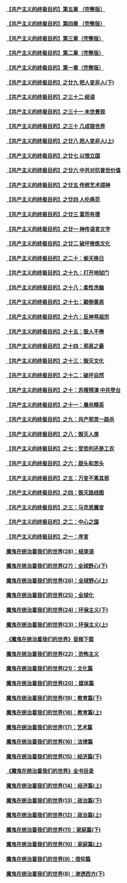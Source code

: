 #### [【共产主义的终极目的】第五章 （完整版）](../pages/nsc422/n11428912.md?t=08131848) 

#### [【共产主义的终极目的】第四章 （完整版）](../pages/nsc422/n11428907.md?t=08131848) 

#### [【共产主义的终极目的】第三章（完整版）](../pages/nsc422/n11428848.md?t=08131848) 

#### [【共产主义的终极目的】第二章（完整版）](../pages/nsc422/n11428831.md?t=08131848) 

#### [【共产主义的终极目的】第一章（完整版）](../pages/nsc422/n11417651.md?t=08131848) 

#### [【共产主义的终极目的】之廿九 把人变非人(下)](../pages/nsc422/n11344140.md?t=08131848) 

#### [【共产主义的终极目的】之三十二 结语](../pages/nsc422/n11360535.md?t=08131848) 

#### [【共产主义的终极目的】之三十一 末世景观](../pages/nsc422/n11351129.md?t=08131848) 

#### [【共产主义的终极目的】之三十 几成狼世界](../pages/nsc422/n11348280.md?t=08131848) 

#### [【共产主义的终极目的】之廿八 把人变非人(上)](../pages/nsc422/n11340492.md?t=08131848) 

#### [【共产主义的终极目的】之廿七 以恨立国](../pages/nsc422/n11336944.md?t=08131848) 

#### [【共产主义的终极目的】之廿六 中共对抗普世价值](../pages/nsc422/n11324785.md?t=08131848) 

#### [【共产主义的终极目的】之廿五 传统艺术颂神](../pages/nsc422/n11296396.md?t=08131848) 

#### [【共产主义的终极目的】之廿四 人伦典范](../pages/nsc422/n11296397.md?t=08131848) 

#### [【共产主义的终极目的】之廿三 富而有德](../pages/nsc422/n11283598.md?t=08131848) 

#### [【共产主义的终极目的】之廿一 神传语言文字](../pages/nsc422/n11263265.md?t=08131848) 

#### [【共产主义的终极目的】之廿二 破坏修炼文化](../pages/nsc422/n11245728.md?t=08131848) 

#### [【共产主义的终极目的】之二十：偷天换日](../pages/nsc422/n11238846.md?t=08131848) 

#### [【共产主义的终极目的】之十九：打开地狱门](../pages/nsc422/n11206376.md?t=08131848) 

#### [【共产主义的终极目的】之十八：柔性洗脑](../pages/nsc422/n11199994.md?t=08131848) 

#### [【共产主义的终极目的】之十七：颠倒善恶](../pages/nsc422/n11179782.md?t=08131848) 

#### [【共产主义的终极目的】之十六：反神骂祖宗](../pages/nsc422/n11166798.md?t=08131848) 

#### [【共产主义的终极目的】之十五：毁人不倦](../pages/nsc422/n11166792.md?t=08131848) 

#### [【共产主义的终极目的】之十四：邪恶之最](../pages/nsc422/n11150249.md?t=08131848) 

#### [【共产主义的终极目的】之十三：毁灭文化](../pages/nsc422/n11135227.md?t=08131848) 

#### [【共产主义的终极目的】之十二：破坏自然](../pages/nsc422/n11135214.md?t=08131848) 

#### [【共产主义的终极目的】之十：苏俄预演 中共登台](../pages/nsc422/n11118424.md?t=08131848) 

#### [【共产主义的终极目的】之十一：屠杀精英](../pages/nsc422/n11118442.md?t=08131848) 

#### [【共产主义的终极目的】之九：共产邪灵一路杀](../pages/nsc422/n11114139.md?t=08131848) 

#### [【共产主义的终极目的】之八：毁灭人类](../pages/nsc422/n11108503.md?t=08131848) 

#### [【共产主义的终极目的】之七：受苦的还是工农](../pages/nsc422/n11101809.md?t=08131848) 

#### [【共产主义的终极目的】之六：甜头和苦头](../pages/nsc422/n11096971.md?t=08131848) 

#### [【共产主义的终极目的】之五：万变不离其邪](../pages/nsc422/n11091285.md?t=08131848) 

#### [【共产主义的终极目的】之四：毁灭路线图](../pages/nsc422/n11086284.md?t=08131848) 

#### [【共产主义的终极目的】之三：马克思魔变](../pages/nsc422/n11061941.md?t=08131848) 

#### [【共产主义的终极目的】之二：中心之国](../pages/nsc422/n11047728.md?t=08131848) 

#### [【共产主义的终极目的】之一：序言](../pages/nsc422/n11086077.md?t=08131848) 

#### [魔鬼在统治着我们的世界(28)：结束语](../pages/nsc422/n10936246.md?t=08131848) 

#### [魔鬼在统治着我们的世界(27)：全球野心(下)](../pages/nsc422/n10928319.md?t=08131848) 

#### [魔鬼在统治着我们的世界(26)：全球野心(上)](../pages/nsc422/n10900318.md?t=08131848) 

#### [魔鬼在统治着我们的世界(25)：全球化](../pages/nsc422/n10788205.md?t=08131848) 

#### [魔鬼在统治着我们的世界(24)：环保主义(下)](../pages/nsc422/n10695307.md?t=08131848) 

#### [魔鬼在统治着我们的世界(23)：环保主义(上)](../pages/nsc422/n10688613.md?t=08131848) 

#### [《魔鬼在统治着我们的世界》音频下载](../pages/nsc422/n10635553.md?t=08131848) 

#### [魔鬼在统治着我们的世界(22)：恐怖主义](../pages/nsc422/n10614727.md?t=08131848) 

#### [魔鬼在统治着我们的世界(21)：文化篇](../pages/nsc422/n10597706.md?t=08131848) 

#### [魔鬼在统治着我们的世界(20)：媒体篇](../pages/nsc422/n10586579.md?t=08131848) 

#### [魔鬼在统治着我们的世界(19)：教育篇(下)](../pages/nsc422/n10564808.md?t=08131848) 

#### [魔鬼在统治着我们的世界(18)：教育篇(上)](../pages/nsc422/n10526970.md?t=08131848) 

#### [魔鬼在统治着我们的世界(17)：艺术篇](../pages/nsc422/n10499093.md?t=08131848) 

#### [魔鬼在统治着我们的世界(16)：法律篇](../pages/nsc422/n10485969.md?t=08131848) 

#### [魔鬼在统治着我们的世界(15)：经济篇(下)](../pages/nsc422/n10469975.md?t=08131848) 

#### [《魔鬼在统治着我们的世界》全书目录](../pages/nsc422/n10464261.md?t=08131848) 

#### [魔鬼在统治着我们的世界(14)：经济篇(上)](../pages/nsc422/n10457370.md?t=08131848) 

#### [魔鬼在统治着我们的世界(13)：政治篇(下)](../pages/nsc422/n10448270.md?t=08131848) 

#### [魔鬼在统治着我们的世界(12)：政治篇(上)](../pages/nsc422/n10444576.md?t=08131848) 

#### [魔鬼在统治着我们的世界(11)：家庭篇(下)](../pages/nsc422/n10440961.md?t=08131848) 

#### [魔鬼在统治着我们的世界(10)：家庭篇(上)](../pages/nsc422/n10435448.md?t=08131848) 

#### [魔鬼在统治着我们的世界(9)：信仰篇](../pages/nsc422/n10432159.md?t=08131848) 

#### [魔鬼在统治着我们的世界(8)：渗透西方(下)](../pages/nsc422/n10429603.md?t=08131848) 

